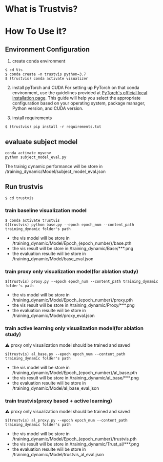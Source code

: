 # What is Trustvis?
# How To Use it?
## Environment Configuration
1. create conda environment
```
$ cd Vis
$ conda create -n trustvis python=3.7
$ (trustvis) conda activate visualizer
```

2. install pyTorch and CUDA
For setting up PyTorch on that conda environment, use the guidelines provided at [PyTorch's official local installation page](https://pytorch.org/get-started/locally/). This guide will help you select the appropriate configuration based on your operating system, package manager, Python version, and CUDA version.

3. install requirements
```
$ (trustvis) pip install -r requirements.txt
```


## evaluate subject model

```
conda activate myvenv
python subject_model_eval.py
```
The trainig dynamic performance will be store in /training_dynamic/Model/subject_model_eval.json


## Run trustvis 
```
$ cd trustvis
```
### train baseline visualization model
```
$ conda activate trustvis
$(trustvis) python base.py --epoch epoch_num --content_path training_dynamic folder's path
```
- the vis model will be store in /training_dynamic/Model/Epoch_{epoch_number}/base.pth
- the vis result will be store in /training_dynamic/Base/***.png
- the evaluation resulte wiil be store in /training_dynamic/Model/base_eval.json

### train proxy only visualization model(for ablation study)
```
$(trustvis) proxy.py --epoch epoch_num --content_path training_dynamic folder's path
```
- the vis model will be store in /training_dynamic/Model/Epoch_{epoch_number}/proxy.pth
- the vis result will be store in /training_dynamic/Proxy/***.png
- the evaluation resulte wiil be store in /training_dynamic/Model/proxy_eval.json

### train active learning only visualization model(for ablation study)
⚠️ proxy only visualization model should be trained and saved
```
$(trustvis) al_base.py --epoch epoch_num --content_path training_dynamic folder's path
```
- the vis model will be store in /training_dynamic/Model/Epoch_{epoch_number}/al_base.pth
- the vis result will be store in /training_dynamic/al_base/***.png
- the evaluation resulte wiil be store in /training_dynamic/Model/al_base_eval.json
### train trustvis(proxy based + active learning)
⚠️ proxy only visualization model should be trained and saved
```
$(trustvis) al_proxy.py --epoch epoch_num --content_path training_dynamic folder's path
```
- the vis model will be store in /training_dynamic/Model/Epoch_{epoch_number}/trustvis.pth
- the vis result will be store in /training_dynamic/Trust_al/***.png
- the evaluation resulte wiil be store in /training_dynamic/Model/trustvis_al_eval.json